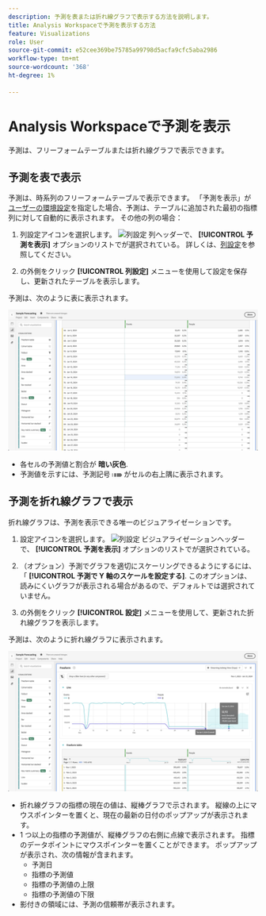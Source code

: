 ```yaml
---
description: 予測を表または折れ線グラフで表示する方法を説明します。
title: Analysis Workspaceで予測を表示する方法
feature: Visualizations
role: User
source-git-commit: e52cee369be75785a99798d5acfa9cfc5aba2986
workflow-type: tm+mt
source-wordcount: '368'
ht-degree: 1%

---
```


# Analysis Workspaceで予測を表示

予測は、フリーフォームテーブルまたは折れ線グラフで表示できます。

## 予測を表で表示

予測は、時系列のフリーフォームテーブルで表示できます。 「予測を表示」が [ユーザーの環境設定](../user-preferences.md)を指定した場合、予測は、テーブルに追加された最初の指標列に対して自動的に表示されます。 その他の列の場合：

1. 列設定アイコンを選択します。 ![列設定](https://spectrum.adobe.com/static/icons/workflow_18/Smock_Settings_18_N.svg) 列ヘッダーで、 **[!UICONTROL 予測を表示]** オプションのリストでが選択されている。 詳しくは、[列設定](../visualizations/freeform-table/column-row-settings/column-settings.md)を参照してください。

1. の外側をクリック **[!UICONTROL 列設定]** メニューを使用して設定を保存し、更新されたテーブルを表示します。

予測は、次のように表に表示されます。

![テーブルに予測を表示](assets/show-forecast-table.png)

* 各セルの予測値と割合が **暗い灰色**.
* 予測値を示すには、予測記号 <img src="./assets/forecast.svg" alt="予測記号" width="20" /> がセルの右上隅に表示されます。


## 予測を折れ線グラフで表示

折れ線グラフは、予測を表示できる唯一のビジュアライゼーションです。

1. 設定アイコンを選択します。 ![列設定](https://spectrum.adobe.com/static/icons/workflow_18/Smock_Settings_18_N.svg) ビジュアライゼーションヘッダーで、 **[!UICONTROL 予測を表示]** オプションのリストでが選択されている。

1. （オプション）予測でグラフを適切にスケーリングできるようにするには、「 **[!UICONTROL 予測で Y 軸のスケールを設定する]**. このオプションは、読みにくいグラフが表示される場合があるので、デフォルトでは選択されていません。

1. の外側をクリック **[!UICONTROL 設定]** メニューを使用して、更新された折れ線グラフを表示します。

予測は、次のように折れ線グラフに表示されます。

![折れ線グラフに予測を表示](assets/show-forecast-linechart.png)

* 折れ線グラフの指標の現在の値は、縦棒グラフで示されます。 縦線の上にマウスポインターを置くと、現在の最新の日付のポップアップが表示されます。
* 1 つ以上の指標の予測値が、縦棒グラフの右側に点線で表示されます。 指標のデータポイントにマウスポインターを置くことができます。 ポップアップが表示され、次の情報が含まれます。
   * 予測日
   * 指標の予測値
   * 指標の予測値の上限
   * 指標の予測値の下限
* 影付きの領域には、予測の信頼帯が表示されます。

